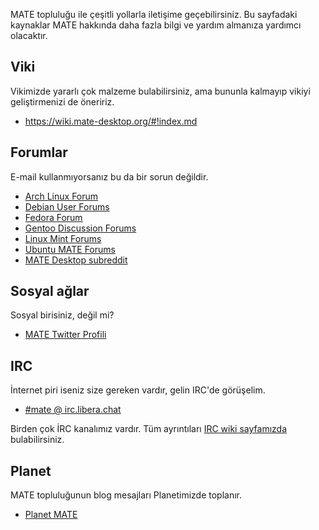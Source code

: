 <!--
.. link:
.. description:
.. tags: Forum,Viki,IRC,Planet
.. date: 2011-12-05 07:14:07
.. title: Topluluk
.. slug: community
-->

MATE topluluğu ile çeşitli yollarla iletişime geçebilirsiniz. Bu sayfadaki
kaynaklar MATE hakkında daha fazla bilgi ve yardım almanıza yardımcı olacaktır.

## Viki

Vikimizde yararlı çok malzeme bulabilirsiniz, ama bununla kalmayıp vikiyi
geliştirmenizi de öneririz.

  * <https://wiki.mate-desktop.org/#!index.md>

## Forumlar

E-mail kullanmıyorsanız bu da bir sorun değildir.

  * [Arch Linux Forum](https://bbs.archlinux.org/)
  * [Debian User Forums](http://forums.debian.net/)
  * [Fedora Forum](https://fedoraforum.org/)
  * [Gentoo Discussion Forums](https://forums.gentoo.org/)
  * [Linux Mint Forums](https://forums.linuxmint.com/)
  * [Ubuntu MATE Forums](https://ubuntu-mate.community)
  * [MATE Desktop subreddit](https://www.reddit.com/r/MATEDesktop)

## Sosyal ağlar

Sosyal birisiniz, değil mi?

  * [MATE Twitter Profili](https://twitter.com/mate_desktop) 

## IRC

İnternet piri iseniz size gereken vardır, gelin IRC'de görüşelim.

  * [#mate @ irc.libera.chat](https://web.libera.chat/?#mate)

Birden çok İRC kanalımız vardır. Tüm ayrıntıları [IRC wiki sayfamızda](https://wiki.mate-desktop.org/#!pages/irc.md)
bulabilirsiniz.

## Planet

MATE topluluğunun blog mesajları Planetimizde toplanır.

  * [Planet MATE](https://planet.mate-desktop.org)

